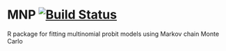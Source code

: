 # MNP [![Build Status](https://travis-ci.org/kosukeimai/MNP.svg?branch=master)](https://travis-ci.org/kosukeimai/MNP)
R package for fitting multinomial probit models using Markov chain Monte Carlo
